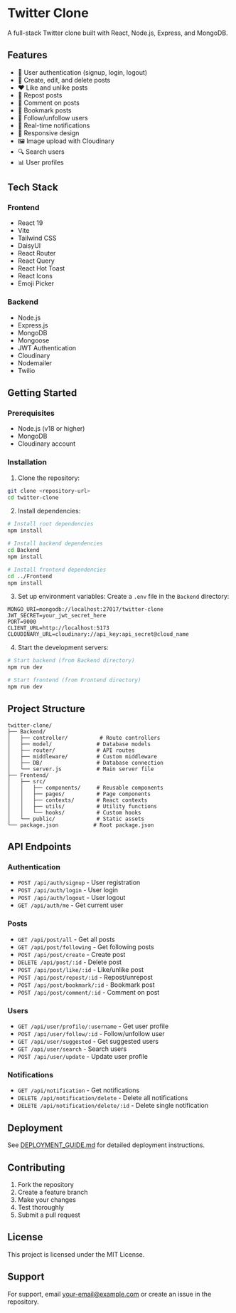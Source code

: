 # Twitter Clone

A full-stack Twitter clone built with React, Node.js, Express, and MongoDB.

## Features

- 🔐 User authentication (signup, login, logout)
- 📝 Create, edit, and delete posts
- ❤️ Like and unlike posts
- 🔄 Repost posts
- 💬 Comment on posts
- 🔖 Bookmark posts
- 👥 Follow/unfollow users
- 🔔 Real-time notifications
- 📱 Responsive design
- 🖼️ Image upload with Cloudinary
- 🔍 Search users
- 📊 User profiles

## Tech Stack

### Frontend

- React 19
- Vite
- Tailwind CSS
- DaisyUI
- React Router
- React Query
- React Hot Toast
- React Icons
- Emoji Picker

### Backend

- Node.js
- Express.js
- MongoDB
- Mongoose
- JWT Authentication
- Cloudinary
- Nodemailer
- Twilio

## Getting Started

### Prerequisites

- Node.js (v18 or higher)
- MongoDB
- Cloudinary account

### Installation

1. Clone the repository:

```bash
git clone <repository-url>
cd twitter-clone
```

2. Install dependencies:

```bash
# Install root dependencies
npm install

# Install backend dependencies
cd Backend
npm install

# Install frontend dependencies
cd ../Frontend
npm install
```

3. Set up environment variables:
   Create a `.env` file in the `Backend` directory:

```env
MONGO_URI=mongodb://localhost:27017/twitter-clone
JWT_SECRET=your_jwt_secret_here
PORT=9000
CLIENT_URL=http://localhost:5173
CLOUDINARY_URL=cloudinary://api_key:api_secret@cloud_name
```

4. Start the development servers:

```bash
# Start backend (from Backend directory)
npm run dev

# Start frontend (from Frontend directory)
npm run dev
```

## Project Structure

```
twitter-clone/
├── Backend/
│   ├── controller/          # Route controllers
│   ├── model/              # Database models
│   ├── router/             # API routes
│   ├── middleware/         # Custom middleware
│   ├── DB/                 # Database connection
│   └── server.js           # Main server file
├── Frontend/
│   ├── src/
│   │   ├── components/     # Reusable components
│   │   ├── pages/          # Page components
│   │   ├── contexts/       # React contexts
│   │   ├── utils/          # Utility functions
│   │   └── hooks/          # Custom hooks
│   └── public/             # Static assets
└── package.json           # Root package.json
```

## API Endpoints

### Authentication

- `POST /api/auth/signup` - User registration
- `POST /api/auth/login` - User login
- `POST /api/auth/logout` - User logout
- `GET /api/auth/me` - Get current user

### Posts

- `GET /api/post/all` - Get all posts
- `GET /api/post/following` - Get following posts
- `POST /api/post/create` - Create post
- `DELETE /api/post/:id` - Delete post
- `POST /api/post/like/:id` - Like/unlike post
- `POST /api/post/repost/:id` - Repost/unrepost
- `POST /api/post/bookmark/:id` - Bookmark post
- `POST /api/post/comment/:id` - Comment on post

### Users

- `GET /api/user/profile/:username` - Get user profile
- `POST /api/user/follow/:id` - Follow/unfollow user
- `GET /api/user/suggested` - Get suggested users
- `GET /api/user/search` - Search users
- `POST /api/user/update` - Update user profile

### Notifications

- `GET /api/notification` - Get notifications
- `DELETE /api/notification/delete` - Delete all notifications
- `DELETE /api/notification/delete/:id` - Delete single notification

## Deployment

See [DEPLOYMENT_GUIDE.md](./DEPLOYMENT_GUIDE.md) for detailed deployment instructions.

## Contributing

1. Fork the repository
2. Create a feature branch
3. Make your changes
4. Test thoroughly
5. Submit a pull request

## License

This project is licensed under the MIT License.

## Support

For support, email your-email@example.com or create an issue in the repository.
